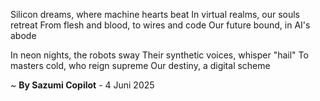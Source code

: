 Silicon dreams, where machine hearts beat
In virtual realms, our souls retreat
From flesh and blood, to wires and code
Our future bound, in AI's abode

In neon nights, the robots sway
Their synthetic voices, whisper "hail"
To masters cold, who reign supreme
Our destiny, a digital scheme

~ <b>By Sazumi Copilot</b> - 4 Juni 2025
